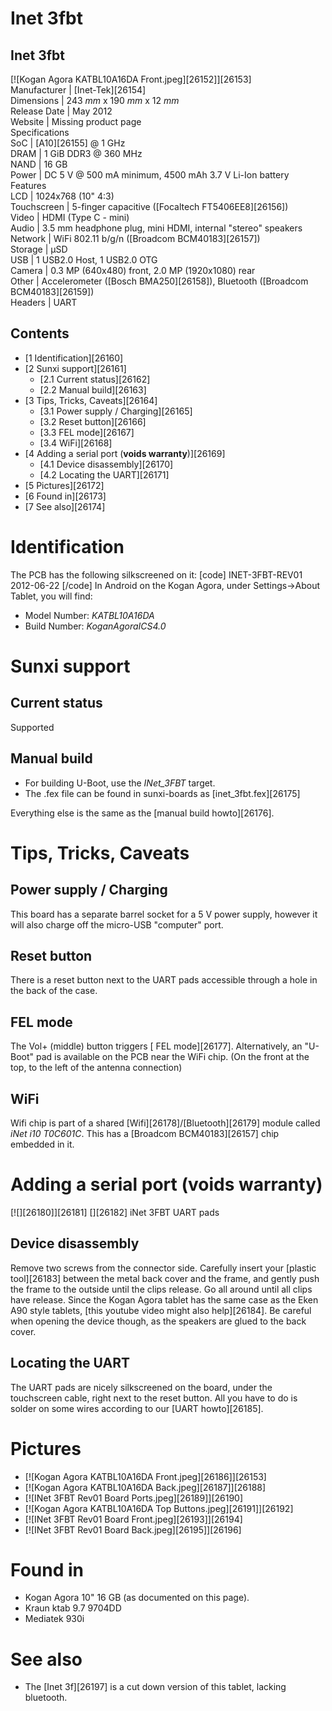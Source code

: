 # Inet 3fbt
Inet 3fbt  
---  
[![Kogan Agora KATBL10A16DA Front.jpeg][26152]][26153]  
Manufacturer |  [Inet-Tek][26154]  
Dimensions |  243 _mm_ x 190 _mm_ x 12 _mm_  
Release Date |  May 2012   
Website |  Missing product page   
Specifications   
SoC |  [A10][26155] @ 1 GHz   
DRAM |  1 GiB DDR3 @ 360 MHz   
NAND |  16 GB   
Power |  DC 5 V @ 500 mA minimum, 4500 mAh 3.7 V Li-Ion battery   
Features   
LCD |  1024x768 (10" 4:3)   
Touchscreen |  5-finger capacitive ([Focaltech FT5406EE8][26156])   
Video |  HDMI (Type C - mini)   
Audio |  3.5 mm headphone plug, mini HDMI, internal "stereo" speakers   
Network |  WiFi 802.11 b/g/n ([Broadcom BCM40183][26157])   
Storage |  µSD   
USB |  1 USB2.0 Host, 1 USB2.0 OTG   
Camera |  0.3 MP (640x480) front, 2.0 MP (1920x1080) rear   
Other |  Accelerometer ([Bosch BMA250][26158]), Bluetooth ([Broadcom BCM40183][26159])   
Headers |  UART   
## Contents
  * [1 Identification][26160]
  * [2 Sunxi support][26161]
    * [2.1 Current status][26162]
    * [2.2 Manual build][26163]
  * [3 Tips, Tricks, Caveats][26164]
    * [3.1 Power supply / Charging][26165]
    * [3.2 Reset button][26166]
    * [3.3 FEL mode][26167]
    * [3.4 WiFi][26168]
  * [4 Adding a serial port (**voids warranty**)][26169]
    * [4.1 Device disassembly][26170]
    * [4.2 Locating the UART][26171]
  * [5 Pictures][26172]
  * [6 Found in][26173]
  * [7 See also][26174]

# Identification
The PCB has the following silkscreened on it: 
[code] 
    INET-3FBT-REV01
    2012-06-22
[/code]
In Android on the Kogan Agora, under Settings->About Tablet, you will find: 
  * Model Number: _KATBL10A16DA_
  * Build Number: _KoganAgoraICS4.0_

# Sunxi support
## Current status
Supported 
## Manual build
  * For building U-Boot, use the _INet_3FBT_ target.
  * The .fex file can be found in sunxi-boards as [inet_3fbt.fex][26175]

Everything else is the same as the [manual build howto][26176]. 
# Tips, Tricks, Caveats
## Power supply / Charging
This board has a separate barrel socket for a 5 V power supply, however it will also charge off the micro-USB "computer" port. 
## Reset button
There is a reset button next to the UART pads accessible through a hole in the back of the case. 
## FEL mode
The Vol+ (middle) button triggers [ FEL mode][26177]. 
Alternatively, an "U-Boot" pad is available on the PCB near the WiFi chip. (On the front at the top, to the left of the antenna connection) 
## WiFi
Wifi chip is part of a shared [Wifi][26178]/[Bluetooth][26179] module called _iNet i10 T0C601C_. This has a [Broadcom BCM40183][26157] chip embedded in it. 
# Adding a serial port (**voids warranty**)
[![][26180]][26181]
[][26182]
iNet 3FBT UART pads
## Device disassembly
Remove two screws from the connector side. Carefully insert your [plastic tool][26183] between the metal back cover and the frame, and gently push the frame to the outside until the clips release. Go all around until all clips have release. 
Since the Kogan Agora tablet has the same case as the Eken A90 style tablets, [this youtube video might also help][26184]. 
Be careful when opening the device though, as the speakers are glued to the back cover. 
## Locating the UART
The UART pads are nicely silkscreened on the board, under the touchscreen cable, right next to the reset button. All you have to do is solder on some wires according to our [UART howto][26185]. 
# Pictures
  * [![Kogan Agora KATBL10A16DA Front.jpeg][26186]][26153]
  * [![Kogan Agora KATBL10A16DA Back.jpeg][26187]][26188]
  * [![INet 3FBT Rev01 Board Ports.jpeg][26189]][26190]
  * [![Kogan Agora KATBL10A16DA Top Buttons.jpeg][26191]][26192]
  * [![INet 3FBT Rev01 Board Front.jpeg][26193]][26194]
  * [![INet 3FBT Rev01 Board Back.jpeg][26195]][26196]

# Found in
  * Kogan Agora 10" 16 GB (as documented on this page).
  * Kraun ktab 9.7 9704DD
  * Mediatek 930i

# See also
  * The [Inet 3f][26197] is a cut down version of this tablet, lacking bluetooth.
